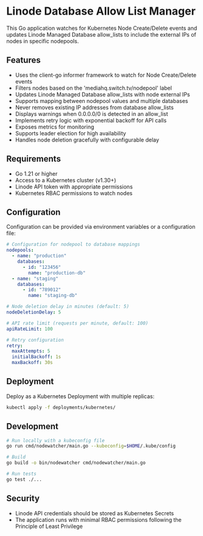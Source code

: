 # Linode Database Allow List Manager

This Go application watches for Kubernetes Node Create/Delete events and updates Linode Managed Database allow_lists to include the external IPs of nodes in specific nodepools.

## Features

- Uses the client-go informer framework to watch for Node Create/Delete events
- Filters nodes based on the 'mediahq.switch.tv/nodepool' label
- Updates Linode Managed Database allow_lists with node external IPs
- Supports mapping between nodepool values and multiple databases
- Never removes existing IP addresses from database allow_lists
- Displays warnings when 0.0.0.0/0 is detected in an allow_list
- Implements retry logic with exponential backoff for API calls
- Exposes metrics for monitoring
- Supports leader election for high availability
- Handles node deletion gracefully with configurable delay

## Requirements

- Go 1.21 or higher
- Access to a Kubernetes cluster (v1.30+)
- Linode API token with appropriate permissions
- Kubernetes RBAC permissions to watch nodes

## Configuration

Configuration can be provided via environment variables or a configuration file:

```yaml
# Configuration for nodepool to database mappings
nodepools:
  - name: "production"
    databases:
      - id: "123456"
        name: "production-db"
  - name: "staging"
    databases:
      - id: "789012"
        name: "staging-db"

# Node deletion delay in minutes (default: 5)
nodeDeletionDelay: 5

# API rate limit (requests per minute, default: 100)
apiRateLimit: 100

# Retry configuration
retry:
  maxAttempts: 5
  initialBackoff: 1s
  maxBackoff: 30s
```

## Deployment

Deploy as a Kubernetes Deployment with multiple replicas:

```bash
kubectl apply -f deployments/kubernetes/
```

## Development

```bash
# Run locally with a kubeconfig file
go run cmd/nodewatcher/main.go --kubeconfig=$HOME/.kube/config

# Build
go build -o bin/nodewatcher cmd/nodewatcher/main.go

# Run tests
go test ./...
```

## Security

- Linode API credentials should be stored as Kubernetes Secrets
- The application runs with minimal RBAC permissions following the Principle of Least Privilege 